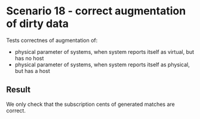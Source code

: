 Scenario 18 - correct augmentation of dirty data
================================================

Tests correctnes of augmentation of:
- physical parameter of systems, when system reports itself as virtual, but has
  no host
- physical parameter of systems, when system reports itself as physical, but
  has a host

Result
------

We only check that the subscription cents of generated matches are correct.

